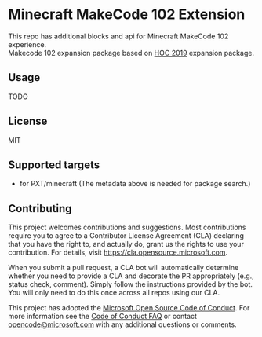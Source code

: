 # Minecraft MakeCode 102 Extension 

This repo has additional blocks and api for Minecraft MakeCode 102 experience.  
Makecode 102 expansion package based on [HOC 2019](https://github.com/microsoft/pxt-minecraft-HOC2019) expansion package.

## Usage

TODO

## License

MIT

## Supported targets

* for PXT/minecraft
(The metadata above is needed for package search.)


## Contributing

This project welcomes contributions and suggestions.  Most contributions require you to agree to a
Contributor License Agreement (CLA) declaring that you have the right to, and actually do, grant us
the rights to use your contribution. For details, visit https://cla.opensource.microsoft.com.

When you submit a pull request, a CLA bot will automatically determine whether you need to provide
a CLA and decorate the PR appropriately (e.g., status check, comment). Simply follow the instructions
provided by the bot. You will only need to do this once across all repos using our CLA.

This project has adopted the [Microsoft Open Source Code of Conduct](https://opensource.microsoft.com/codeofconduct/).
For more information see the [Code of Conduct FAQ](https://opensource.microsoft.com/codeofconduct/faq/) or
contact [opencode@microsoft.com](mailto:opencode@microsoft.com) with any additional questions or comments.
